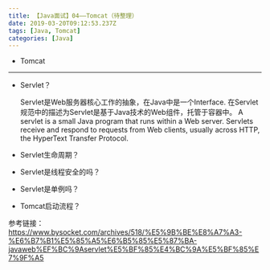 ```yaml
---
title: 【Java面试】04——Tomcat（待整理）
date: 2019-03-20T09:12:53.237Z
tags: [Java, Tomcat]
categories: [Java]
---
```


- Tomcat

<!-- more -->

--------------------------------

- Servlet？

    Servlet是Web服务器核心工作的抽象，在Java中是一个Interface. 在Servlet规范中的描述为Servlet是基于Java技术的Web组件，托管于容器中。
    A servlet is a small Java program that runs within a Web server. Servlets receive and respond to requests from Web clients, usually across HTTP, the HyperText Transfer Protocol.

- Servlet生命周期？

- Servlet是线程安全的吗？

- Servlet是单例吗？

- Tomcat启动流程？

参考链接：
<https://www.bysocket.com/archives/518/%E5%9B%BE%E8%A7%A3-%E6%B7%B1%E5%85%A5%E6%B5%85%E5%87%BA-javaweb%EF%BC%9Aservlet%E5%BF%85%E4%BC%9A%E5%BF%85%E7%9F%A5>
